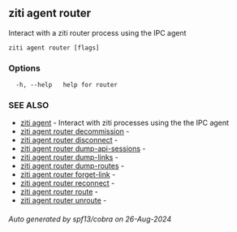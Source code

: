 ## ziti agent router

Interact with a ziti router process using the IPC agent

```
ziti agent router [flags]
```

### Options

```
  -h, --help   help for router
```

### SEE ALSO

* [ziti agent](../agent.md)	 - Interact with ziti processes using the the IPC agent
* [ziti agent router decommission](decommission/decommission.md)	 - 
* [ziti agent router disconnect](disconnect/disconnect.md)	 - 
* [ziti agent router dump-api-sessions](dump-api-sessions/dump-api-sessions.md)	 - 
* [ziti agent router dump-links](dump-links/dump-links.md)	 - 
* [ziti agent router dump-routes](dump-routes/dump-routes.md)	 - 
* [ziti agent router forget-link](forget-link/forget-link.md)	 - 
* [ziti agent router reconnect](reconnect/reconnect.md)	 - 
* [ziti agent router route](route/route.md)	 - 
* [ziti agent router unroute](unroute/unroute.md)	 - 

###### Auto generated by spf13/cobra on 26-Aug-2024
